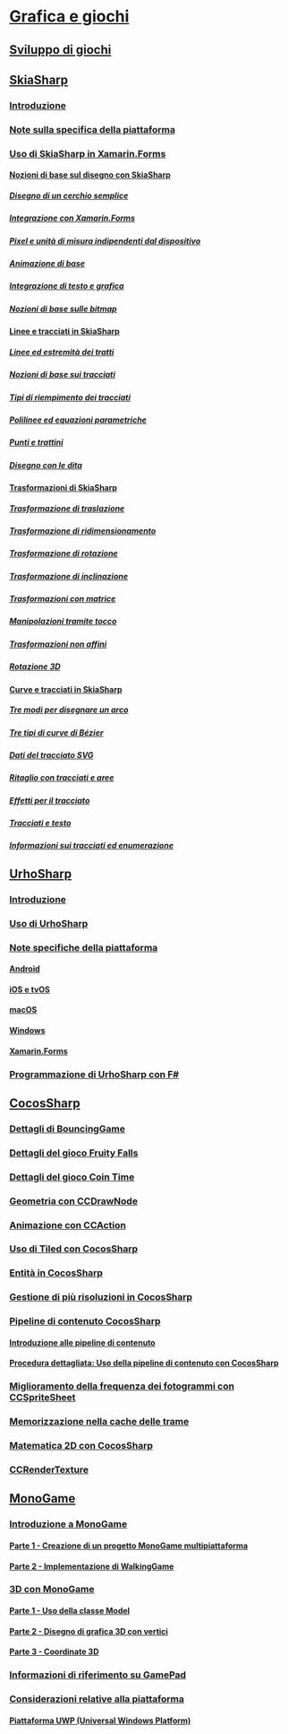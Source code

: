 # [Grafica e giochi](index.yml)
## [Sviluppo di giochi](game-development/index.md)
## [SkiaSharp](skiasharp/index.md)
### [Introduzione](skiasharp/introduction.md)
### [Note sulla specifica della piattaforma](skiasharp/platform.md)



### [Uso di SkiaSharp in Xamarin.Forms](~/xamarin-forms/user-interface/graphics/skiasharp/index.md)
#### [Nozioni di base sul disegno con SkiaSharp](~/xamarin-forms/user-interface/graphics/skiasharp/basics/index.md)
##### [Disegno di un cerchio semplice](~/xamarin-forms/user-interface/graphics/skiasharp/basics/circle.md)
##### [Integrazione con Xamarin.Forms](~/xamarin-forms/user-interface/graphics/skiasharp/basics/integration.md)
##### [Pixel e unità di misura indipendenti dal dispositivo](~/xamarin-forms/user-interface/graphics/skiasharp/basics/pixels.md)
##### [Animazione di base](~/xamarin-forms/user-interface/graphics/skiasharp/basics/animation.md)
##### [Integrazione di testo e grafica](~/xamarin-forms/user-interface/graphics/skiasharp/basics/text.md)
##### [Nozioni di base sulle bitmap](~/xamarin-forms/user-interface/graphics/skiasharp/basics/bitmaps.md)
#### [Linee e tracciati in SkiaSharp](~/xamarin-forms/user-interface/graphics/skiasharp/paths/index.md)
##### [Linee ed estremità dei tratti](~/xamarin-forms/user-interface/graphics/skiasharp/paths/lines.md)
##### [Nozioni di base sui tracciati](~/xamarin-forms/user-interface/graphics/skiasharp/paths/paths.md)
##### [Tipi di riempimento dei tracciati](~/xamarin-forms/user-interface/graphics/skiasharp/paths/fill-types.md)
##### [Polilinee ed equazioni parametriche](~/xamarin-forms/user-interface/graphics/skiasharp/paths/polylines.md)
##### [Punti e trattini](~/xamarin-forms/user-interface/graphics/skiasharp/paths/dots.md)
##### [Disegno con le dita](~/xamarin-forms/user-interface/graphics/skiasharp/paths/finger-paint.md)
#### [Trasformazioni di SkiaSharp](~/xamarin-forms/user-interface/graphics/skiasharp/transforms/index.md)
##### [Trasformazione di traslazione](~/xamarin-forms/user-interface/graphics/skiasharp/transforms/translate.md)
##### [Trasformazione di ridimensionamento](~/xamarin-forms/user-interface/graphics/skiasharp/transforms/scale.md)
##### [Trasformazione di rotazione](~/xamarin-forms/user-interface/graphics/skiasharp/transforms/rotate.md)
##### [Trasformazione di inclinazione](~/xamarin-forms/user-interface/graphics/skiasharp/transforms/skew.md)
##### [Trasformazioni con matrice](~/xamarin-forms/user-interface/graphics/skiasharp/transforms/matrix.md)
##### [Manipolazioni tramite tocco](~/xamarin-forms/user-interface/graphics/skiasharp/transforms/touch.md)
##### [Trasformazioni non affini](~/xamarin-forms/user-interface/graphics/skiasharp/transforms/non-affine.md)
##### [Rotazione 3D](~/xamarin-forms/user-interface/graphics/skiasharp/transforms/3d-rotation.md)
#### [Curve e tracciati in SkiaSharp](~/xamarin-forms/user-interface/graphics/skiasharp/curves/index.md)
##### [Tre modi per disegnare un arco](~/xamarin-forms/user-interface/graphics/skiasharp/curves/arcs.md)
##### [Tre tipi di curve di Bézier](~/xamarin-forms/user-interface/graphics/skiasharp/curves/beziers.md)
##### [Dati del tracciato SVG](~/xamarin-forms/user-interface/graphics/skiasharp/curves/path-data.md)
##### [Ritaglio con tracciati e aree](~/xamarin-forms/user-interface/graphics/skiasharp/curves/clipping.md)
##### [Effetti per il tracciato](~/xamarin-forms/user-interface/graphics/skiasharp/curves/effects.md)
##### [Tracciati e testo](~/xamarin-forms/user-interface/graphics/skiasharp/curves/text-paths.md)
##### [Informazioni sui tracciati ed enumerazione](~/xamarin-forms/user-interface/graphics/skiasharp/curves/information.md)


## [UrhoSharp](urhosharp/index.md)
### [Introduzione](urhosharp/introduction.md)
### [Uso di UrhoSharp](urhosharp/using.md)
### [Note specifiche della piattaforma](urhosharp/platform/index.md)
#### [Android](urhosharp/platform/android.md)
#### [iOS e tvOS](urhosharp/platform/ios.md)
#### [macOS](urhosharp/platform/mac.md)
#### [Windows](urhosharp/platform/windows.md)
#### [Xamarin.Forms](urhosharp/platform/xamarin-forms.md)
### [Programmazione di UrhoSharp con F#](urhosharp/fsharp.md)
## [CocosSharp](cocossharp/index.md)
### [Dettagli di BouncingGame](cocossharp/bouncing-game.md)
### [Dettagli del gioco Fruity Falls](cocossharp/fruity-falls.md)
### [Dettagli del gioco Coin Time](cocossharp/cointime.md)
### [Geometria con CCDrawNode](cocossharp/ccdrawnode.md)
### [Animazione con CCAction](cocossharp/ccaction.md)
### [Uso di Tiled con CocosSharp](cocossharp/tiled.md)
### [Entità in CocosSharp](cocossharp/entities.md)
### [Gestione di più risoluzioni in CocosSharp](cocossharp/resolutions.md)
### [Pipeline di contenuto CocosSharp](cocossharp/content-pipeline/index.md)
#### [Introduzione alle pipeline di contenuto](cocossharp/content-pipeline/introduction.md)
#### [Procedura dettagliata: Uso della pipeline di contenuto con CocosSharp](cocossharp/content-pipeline/walkthrough.md)
### [Miglioramento della frequenza dei fotogrammi con CCSpriteSheet](cocossharp/ccspritesheet.md)
### [Memorizzazione nella cache delle trame](cocossharp/texture-cache.md)
### [Matematica 2D con CocosSharp](cocossharp/math.md)
### [CCRenderTexture](cocossharp/ccrendertexture.md)
## [MonoGame](monogame/index.md)
### [Introduzione a MonoGame](monogame/introduction/index.md)
#### [Parte 1 - Creazione di un progetto MonoGame multipiattaforma](monogame/introduction/part1.md)
#### [Parte 2 - Implementazione di WalkingGame](monogame/introduction/part2.md)
### [3D con MonoGame](monogame/3d/index.md)
#### [Parte 1 - Uso della classe Model](monogame/3d/part1.md)
#### [Parte 2 - Disegno di grafica 3D con vertici](monogame/3d/part2.md)
#### [Parte 3 - Coordinate 3D](monogame/3d/part3.md)
### [Informazioni di riferimento su GamePad](monogame/input.md)
### [Considerazioni relative alla piattaforma](monogame/platforms/index.md)
#### [Piattaforma UWP (Universal Windows Platform)](monogame/platforms/uwp.md)

